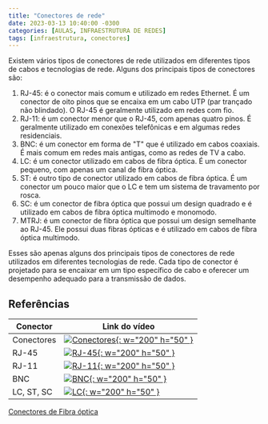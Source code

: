 ```yaml
---
title: "Conectores de rede"
date: 2023-03-13 10:40:00 -0300
categories: [AULAS, INFRAESTRUTURA DE REDES]
tags: [infraestrutura, conectores]
---
```

Existem vários tipos de conectores de rede utilizados em diferentes tipos de cabos e tecnologias de rede. Alguns dos principais tipos de conectores são:

1. RJ-45: é o conector mais comum e utilizado em redes Ethernet. É um conector de oito pinos que se encaixa em um cabo UTP (par trançado não blindado). O RJ-45 é geralmente utilizado em redes com fio.
2. RJ-11: é um conector menor que o RJ-45, com apenas quatro pinos. É geralmente utilizado em conexões telefônicas e em algumas redes residenciais.
3. BNC: é um conector em forma de "T" que é utilizado em cabos coaxiais. É mais comum em redes mais antigas, como as redes de TV a cabo.
4. LC: é um conector utilizado em cabos de fibra óptica. É um conector pequeno, com apenas um canal de fibra óptica.
5. ST: é outro tipo de conector utilizado em cabos de fibra óptica. É um conector um pouco maior que o LC e tem um sistema de travamento por rosca.
6. SC: é um conector de fibra óptica que possui um design quadrado e é utilizado em cabos de fibra óptica multimodo e monomodo.
7. MTRJ: é um conector de fibra óptica que possui um design semelhante ao RJ-45. Ele possui duas fibras ópticas e é utilizado em cabos de fibra óptica multimodo.

Esses são apenas alguns dos principais tipos de conectores de rede utilizados em diferentes tecnologias de rede. Cada tipo de conector é projetado para se encaixar em um tipo específico de cabo e oferecer um desempenho adequado para a transmissão de dados.

## Referências

| Conector   | Link do vídeo                                                                                                               |
| ---------- | --------------------------------------------------------------------------------------------------------------------------- |
| Conectores | [![Conectores](http://img.youtube.com/vi/ncHvpiPKQyU/0.jpg){: w="200" h="50" }](http://www.youtube.com/watch?v=ncHvpiPKQyU) |
| RJ-45      | [![RJ-45](http://img.youtube.com/vi/TV_C2LMUhXM/0.jpg){: w="200" h="50" }](http://www.youtube.com/watch?v=TV_C2LMUhXM)      |
| RJ-11      | [![RJ-11](http://img.youtube.com/vi/HQPKXdhn0z8/0.jpg){: w="200" h="50" }](http://www.youtube.com/watch?v=HQPKXdhn0z8)      |
| BNC        | [![BNC](http://img.youtube.com/vi/8Ex1nsmcj_Y/0.jpg){: w="200" h="50" }](http://www.youtube.com/watch?v=8Ex1nsmcj_Y)        |
| LC, ST, SC | [![LC](http://img.youtube.com/vi/h6ysxWB5mw8/0.jpg){: w="200" h="50" }](http://www.youtube.com/watch?v=h6ysxWB5mw8)         |

[Conectores de Fibra óptica](https://materialpublic.imd.ufrn.br/curso/disciplina/4/51/10/15)
